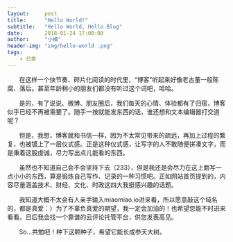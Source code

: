 ```yaml
---
layout:     post
title:      "Hello World!"
subtitle:   "Hello World, Hello Blog"
date:       2018-01-24 17:00:00
author:     "小橘"
header-img: "img/hello-world .png"
tags:
    - 日常
---
```


&nbsp;&nbsp;&nbsp;&nbsp;&nbsp;&nbsp;&nbsp;在这样一个快节奏、碎片化阅读的时代里，“博客”听起来好像老古董一般陈腐、落后。甚至年龄稍小的朋友们都没有听过这个词吧，哈哈。

&nbsp;&nbsp;&nbsp;&nbsp;&nbsp;&nbsp;&nbsp;是的，有了说说、微博、朋友圈后，我们每天的心情、体验都有了归宿，博客似乎已经不再被需要了。随手一按就能发东西的话，谁还想和文本编辑器打交道呢？

&nbsp;&nbsp;&nbsp;&nbsp;&nbsp;&nbsp;&nbsp;但是，我想，博客就和书信一样，因为不太常见带来的疏远，再加上过程的繁复，也被镀上了一层仪式感。正是这种仪式感，让写字的人不敢随便拼凑文字，而是秉着这股虔诚，尽力写出点儿能看的东西。

&nbsp;&nbsp;&nbsp;&nbsp;&nbsp;&nbsp;&nbsp;虽然也不知道自己会不会坚持下去（233），但是我还是会尽力在这上面写一点小小的东西，算是锻炼自己写作、记录的一种习惯吧。正如网站首页提到的，内容尽量涵盖技术、财经、文化、时政这四大我挺感兴趣的话题。

&nbsp;&nbsp;&nbsp;&nbsp;&nbsp;&nbsp;&nbsp;我知道大概不太会有人亲手输入miaomiao.io进来看，所以愿意敲这个域名的，都是真爱：）为了不辜负真爱的期望，我一定会加油的！也希望您能不时进来看看。日后我会找一个靠谱的云评论托管平台，供您发表高见。

&nbsp;&nbsp;&nbsp;&nbsp;&nbsp;&nbsp;&nbsp;So...共勉吧！种下这颗种子，希望它能长成参天大树。
